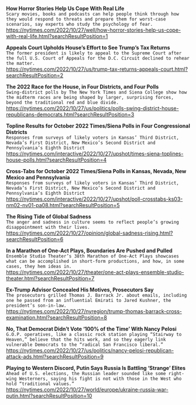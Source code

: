**How Horror Stories Help Us Cope With Real Life**\
`Scary movies, books and podcasts can help people think through how they would respond to threats and prepare them for worst-case scenarios, say experts who study the psychology of fear.`\
https://nytimes.com/2022/10/27/well/how-horror-stories-help-us-cope-with-real-life.html?searchResultPosition=1

**Appeals Court Upholds House’s Effort to See Trump’s Tax Returns**\
`The former president is likely to appeal to the Supreme Court after the full U.S. Court of Appeals for the D.C. Circuit declined to rehear the matter.`\
https://nytimes.com/2022/10/27/us/trump-tax-returns-appeals-court.html?searchResultPosition=2

**The 2022 Race for the House, in Four Districts, and Four Polls**\
`Swing-district polls by The New York Times and Siena College show how the midterm races are being shaped by larger, surprising forces, beyond the traditional red and blue divide.`\
https://nytimes.com/2022/10/27/us/politics/polls-swing-district-house-republicans-democrats.html?searchResultPosition=3

**Topline Results for October 2022 Times/Siena Polls in Four Congressional Districts**\
`Responses from surveys of likely voters in Kansas’ Third District, Nevada’s First District, New Mexico’s Second District and Pennsylvania’s Eighth District`\
https://nytimes.com/interactive/2022/10/27/upshot/times-siena-toplines-house-polls.html?searchResultPosition=4

**Cross-Tabs for October 2022 Times/Siena Polls in Kansas, Nevada, New Mexico and Pennsylvania**\
`Responses from surveys of likely voters in Kansas’ Third District, Nevada’s First District, New Mexico’s Second District and Pennsylvania’s Eighth District`\
https://nytimes.com/interactive/2022/10/27/upshot/poll-crosstabs-ks03-nm02-nv01-pa08.html?searchResultPosition=5

**The Rising Tide of Global Sadness**\
`The anger and sadness in culture seems to reflect people’s growing disappointment with their lives.`\
https://nytimes.com/2022/10/27/opinion/global-sadness-rising.html?searchResultPosition=6

**In a Marathon of One-Act Plays, Boundaries Are Pushed and Pulled**\
`Ensemble Studio Theater’s 38th Marathon of One-Act Plays showcases what can be accomplished in short-form productions, and how, in some cases, they hem ideas in.`\
https://nytimes.com/2022/10/27/theater/one-act-plays-ensemble-studio-theater.html?searchResultPosition=7

**Ex-Trump Advisor Concealed His Motives, Prosecutors Say**\
`The prosecutors grilled Thomas J. Barrack Jr. about emails, including one he passed from an influential Emirati to Jared Kushner, the president’s son-in-law.`\
https://nytimes.com/2022/10/27/nyregion/trump-thomas-barrack-cross-examination.html?searchResultPosition=8

**No, That Democrat Didn’t Vote ‘100% of the Time’ With Nancy Pelosi**\
`G.O.P. operatives, like a classic rock station playing “Stairway to Heaven,” believe that the hits work, and so they eagerly link vulnerable Democrats to the “radical San Francisco liberal.”`\
https://nytimes.com/2022/10/27/us/politics/nancy-pelosi-republican-attack-ads.html?searchResultPosition=9

**Playing to Western Discord, Putin Says Russia Is Battling ‘Strange’ Elites**\
`Ahead of U.S. elections, the Russian leader sounded like some right-wing Westerners, saying his fight is not with those in the West who hold “traditional values.”`\
https://nytimes.com/2022/10/27/world/europe/ukraine-russia-war-putin.html?searchResultPosition=10

